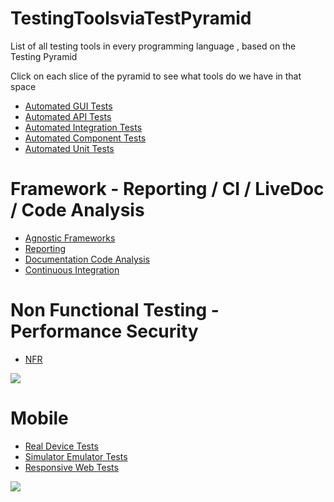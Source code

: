 # TestingToolsviaTestPyramid
List of all testing tools in every programming language , based on the Testing Pyramid

Click on each slice of the pyramid to see what tools do we have in that space

* [Automated GUI Tests](https://github.com/AdyKalra/TestingToolsviaTestPyramid/blob/master/AutomatedGUITests.md)
* [Automated API Tests](https://github.com/AdyKalra/TestingToolsviaTestPyramid/blob/master/AutomatedAPITests.md)
* [Automated Integration Tests](https://github.com/AdyKalra/TestingToolsviaTestPyramid/blob/master/AutomatedIntegrationTests.md)
* [Automated Component Tests](https://github.com/AdyKalra/TestingToolsviaTestPyramid/blob/master/AutomatedComponentTests.md)
* [Automated Unit Tests](https://github.com/AdyKalra/TestingToolsviaTestPyramid/blob/master/AutomatedUnitTests.md)

# Framework - Reporting / CI / LiveDoc / Code Analysis
* [Agnostic Frameworks](https://github.com/AdyKalra/TestingToolsviaTestPyramid/blob/master/AgnosticFrameworks.md)
* [Reporting](https://github.com/AdyKalra/TestingToolsviaTestPyramid/blob/master/Reporting.md)
* [Documentation Code Analysis](https://github.com/AdyKalra/TestingToolsviaTestPyramid/blob/master/Documentation%20Code%20Analysis.md)
* [Continuous Integration](https://github.com/AdyKalra/TestingToolsviaTestPyramid/blob/master/ContinuousIntegration.md)

# Non Functional Testing - Performance Security
* [NFR](https://github.com/AdyKalra/TestingToolsviaTestPyramid/blob/master/NFR.md)

<!-- Image Map Generated by http://www.image-map.net/ -->
<img src="https://atlassianblog.wpengine.com/wp-content/uploads/03-Piramides-03-03.png" usemap="#image-map">

<map name="image-map">
    <area target="" alt="" title="" href="https://github.com/AdyKalra/TestingToolsviaTestPyramid/blob/master/AutomatedGUITests.md" coords="514,226,690,343" shape="rect">
    <area target="" alt="" title="" href="https://github.com/AdyKalra/TestingToolsviaTestPyramid/blob/master/AutomatedAPITests.md" coords="768,455,430,379" shape="rect">
    <area target="" alt="" title="" href="https://github.com/AdyKalra/TestingToolsviaTestPyramid/blob/master/AutomatedIntegrationTests.md" coords="380,463,832,547" shape="rect">
    <area target="" alt="" title="" href="https://github.com/AdyKalra/TestingToolsviaTestPyramid/blob/master/AutomatedComponentTests.md" coords="334,551,871,635" shape="rect">
    <area target="" alt="" title="" href="https://github.com/AdyKalra/TestingToolsviaTestPyramid/blob/master/AutomatedUnitTests.md" coords="279,674,945,754" shape="rect">
</map>

# Mobile
* [Real Device Tests](https://github.com/AdyKalra/TestingToolsviaTestPyramid/blob/master/RealDeviceTests.md)
* [Simulator Emulator Tests](https://github.com/AdyKalra/TestingToolsviaTestPyramid/blob/master/SimulatorEmulatorTests.md)
* [Responsive Web Tests](https://github.com/AdyKalra/TestingToolsviaTestPyramid/blob/master/ResponsiveWebTests.md)

<img src="https://user-images.githubusercontent.com/8856857/30575777-696b75de-9d46-11e7-89e4-53a43c286969.JPG">


